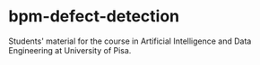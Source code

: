 # bpm-defect-detection
Students' material for the course in Artificial Intelligence and Data Engineering at University of Pisa.
